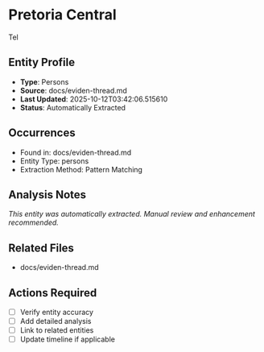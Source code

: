 # Pretoria Central
Tel

## Entity Profile
- **Type**: Persons
- **Source**: docs/eviden-thread.md
- **Last Updated**: 2025-10-12T03:42:06.515610
- **Status**: Automatically Extracted

## Occurrences
- Found in: docs/eviden-thread.md
- Entity Type: persons
- Extraction Method: Pattern Matching

## Analysis Notes
*This entity was automatically extracted. Manual review and enhancement recommended.*

## Related Files
- docs/eviden-thread.md

## Actions Required
- [ ] Verify entity accuracy
- [ ] Add detailed analysis
- [ ] Link to related entities
- [ ] Update timeline if applicable
